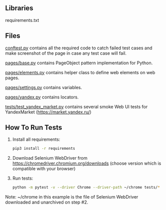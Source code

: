 Libraries
---------

requirements.txt


Files
-----

[conftest.py](conftest.py) contains all the required code to catch failed test cases and make screenshot
of the page in case any test case will fail.

[pages/base.py](pages/base.py) contains PageObject pattern implementation for Python.

[pages/elements.py](pages/elements.py) contains helper class to define web elements on web pages.

[pages/settings.py](pages/settings.py) contains variables.

[pages/yandex.py](pages/yandex.py) contains locators.

[tests/test_yandex_market.py](tests/test_smoke_yandex_market.py) contains several smoke Web UI tests for YandexMarket (https://market.yandex.ru/)


How To Run Tests
----------------

1) Install all requirements:

    ```bash
    pip3 install -r requirements
    ```

2) Download Selenium WebDriver from https://chromedriver.chromium.org/downloads (choose version which is compatible with your browser)

3) Run tests:

    ```bash
    python -m pytest -v --driver Chrome --driver-path ~/chrome tests/*
    ```

   

Note:
~/chrome in this example is the file of Selenium WebDriver downloaded and unarchived on step #2.
